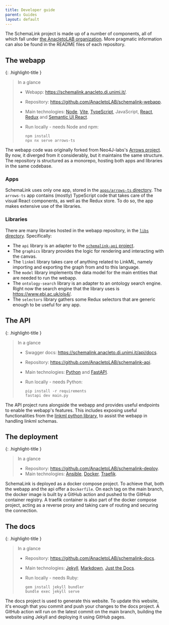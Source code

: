 ```yaml
---
title: Developer guide
parent: Guides
layout: default
---
```


The SchemaLink project is made up of a number of components, all of which fall
under [the AnacletoLAB organization](https://github.com/AnacletoLAB). More
pragmatic information can also be found in the README files of each repository.

## The webapp

{: .highlight-title }

> In a glance
>
> - Webapp: <https://schemalink.anacleto.di.unimi.it/>.
> - Repository: <https://github.com/AnacletoLAB/schemalink-webapp>.
> - Main technologies: [Node](https://nodejs.org/docs/latest/api/),
>   [Vite](https://vite.dev/guide/),
>   [TypeScript](https://www.typescriptlang.org/docs/), JavaScript,
>   [React](https://react.dev/learn), [Redux](https://redux.js.org/usage/) and
>   [Semantic UI React](https://react.semantic-ui.com/).
> - Run locally - needs Node and npm:
>
>   ```shell
>   npm install
>   npx nx serve arrows-ts
>   ```

The webapp code was originally forked from Neo4J-labs's [Arrows
project](https://github.com/neo4j-labs/arrows.app). By now, it diverged from it
considerably, but it maintains the same structure. The repository is structured
as a monorepo, hosting both apps and libraries in the same codebase.

### Apps

SchemaLink uses only one app, stored in the [`apps/arrows-ts`
directory](https://github.com/AnacletoLAB/schemalink-webapp/tree/main/apps/arrows-ts).
The `arrows-ts` app contains (mostly) TypeScript code that takes care of the
visual React components, as well as the Redux store. To do so, the app makes
extensive use of the libraries.

### Libraries

There are many libraries hosted in the webapp repository, in the [`libs`
directory](https://github.com/AnacletoLAB/schemalink-webapp/tree/main/libs).
Specifically:

- The `api` library is an adapter to the [`schemalink-api`
  project](https://github.com/AnacletoLAB/schemalink-api).
- The `graphics` library provides the logic for rendering and interacting with
  the canvas.
- The `linkml` library takes care of anything related to LinkML, namely
  importing and exporting the graph from and to this language.
- The `model` library implements the data model for the main entities that are
  needed to run the webapp.
- The `ontology-search` library is an adapter to an ontology search engine.
  Right now the search engine that the library uses is
  <https://www.ebi.ac.uk/ols4/>.
- The `selectors` library gathers some Redux selectors that are generic enough
  to be useful for any app.

## The API

{: .highlight-title }

> In a glance
>
> - Swagger docs: <https://schemalink.anacleto.di.unimi.it/api/docs>.
> - Repository: <https://github.com/AnacletoLAB/schemalink-api>.
> - Main technologies: [Python](https://docs.python.org/3/) and
>   [FastAPI](https://fastapi.tiangolo.com/).
> - Run locally - needs Python:
>
>   ```shell
>   pip install -r requirements
>   fastapi dev main.py
>   ```

The API project runs alongside the webapp and provides useful endpoints to
enable the webapp's features. This includes exposing useful functionalities from
the [linkml python library](https://pypi.org/project/linkml/), to assist the
webapp in handling linkml schemas.

## The deployment

{: .highlight-title }

> In a glance
>
> - Repository: <https://github.com/AnacletoLAB/schemalink-deploy>.
> - Main technologies:
>   [Ansible](https://docs.ansible.com/ansible/latest/index.html),
>   [Docker](https://docs.docker.com/),
>   [Traefik](https://doc.traefik.io/traefik/).

SchemaLink is deployed as a docker compose project. To achieve that, both the
webapp and the api offer a `Dockerfile`. On each tag on the main branch, the
docker image is built by a GitHub action and pushed to the GitHub container
registry. A traefik container is also part of the docker compose project, acting
as a reverse proxy and taking care of routing and securing the connection.

## The docs

{: .highlight-title }

> In a glance
>
> - Repository: <https://github.com/AnacletoLAB/schemalink-docs>.
> - Main technologies: [Jekyll](https://jekyllrb.com/docs/),
>   [Markdown](https://www.markdownguide.org/), [Just the
>   Docs](https://just-the-docs.github.io/just-the-docs/).
> - Run locally - needs Ruby:
>
>   ```shell
>   gem install jekyll bundler
>   bundle exec jekyll serve
>   ```

The docs project is used to generate this website. To update this website, it's
enough that you commit and push your changes to the docs project. A GitHub
action will run on the latest commit on the main branch, building the website
using Jekyll and deploying it using GitHub pages.
